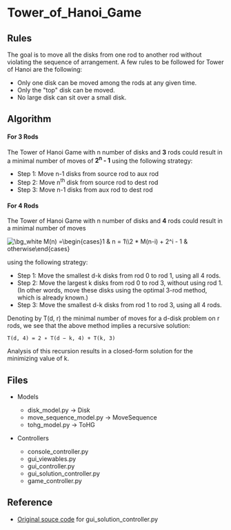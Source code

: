 # Tower_of_Hanoi_Game

## Rules
The goal is to move all the disks from one rod to another rod without violating the sequence of arrangement. 
A few rules to be followed for Tower of Hanoi are the following:
- Only one disk can be moved among the rods at any given time.
- Only the "top" disk can be moved.
- No large disk can sit over a small disk.

## Algorithm

#### For 3 Rods
The Tower of Hanoi Game with n number of disks and **3** rods could result in a minimal number of moves of **2<sup>n</sup> - 1**
using the following strategy:
- Step 1: Move n-1 disks from source rod to aux rod
- Step 2: Move n<sup>th</sup> disk from source rod to dest rod
- Step 3: Move n-1 disks from aux rod to dest rod


#### For 4 Rods
The Tower of Hanoi Game with n number of disks and **4** rods could result in a minimal number of moves

<img src="https://latex.codecogs.com/svg.image?\bg_white&space;&space;M(n)&space;=\begin{cases}1&space;&&space;n&space;=&space;1\\2&space;*&space;M(n-i)&space;&plus;&space;2^i&space;-&space;1&space;&&space;otherwise\end{cases}&space;" title="\bg_white M(n) =\begin{cases}1 & n = 1\\2 * M(n-i) + 2^i - 1 & otherwise\end{cases} " />

using the following strategy:
- Step 1: Move the smallest d-k disks from rod 0 to rod 1, using all 4 rods.
- Step 2: Move the largest k disks from rod 0 to rod 3, without using rod 1. (In other words, move these disks using the optimal 3-rod method,
which is already known.)
- Step 3: Move the smallest d-k disks from rod 1 to rod 3, using all 4 rods.


Denoting by T(d, r) the minimal number of moves for a d-disk problem
on r rods, we see that the above method implies a recursive solution:

```equation
T(d, 4) = 2 ∗ T(d − k, 4) + T(k, 3)
```

Analysis of this recursion results in a closed-form solution for the minimizing value of k.

## Files
- Models
  - disk_model.py &rarr; Disk
  - move_sequence_model.py &rarr; MoveSequence
  - tohg_model.py &rarr; ToHG
  

- Controllers
  - console_controller.py
  - gui_viewables.py
  - gui_controller.py
  - gui_solution_controller.py
  - game_controller.py


## Reference
- [Original souce code](https://pythonturtle.academy/tower-of-hanoi/) for gui_solution_controller.py

